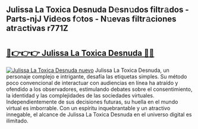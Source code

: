 ## Julissa La Toxica Desnuda D𝚎sn𝚞dos filtr𝚊dos - Parts-njJ Vid𝚎os f𝚘tos - N𝚞evas filtr𝚊ciones atr𝚊ctivas r771Z

# <h2><a href="http://mb0igud.tromn.icu/?c=Julissa+La+Toxica+Desnuda">🔗👉👉👉 Julissa La Toxica Desnuda 🔗🔗</a></h2>

[![Julissa La Toxica Desnuda nuevo](https://i.imgur.com/pEAQMta.gif)](http://mb0igud.tromn.icu/?c=Julissa+La+Toxica+Desnuda)
Julissa La Toxica Desnuda, un personaje complejo e intrigante, desafía las etiquetas simples. Su método poco convencional de interactuar con audiencias en línea ha atraído y ofendido a los observadores, estimulando debates sobre el consentimiento, la identidad y las complejidades de las sociedades virtuales. Independientemente de sus decisiones futuras, su huella en el mundo virtual es imborrable. Con un espíritu inquebrantable y un atractivo innegable, el alcance de Julissa La Toxica Desnuda en el universo digital es ilimitado.
